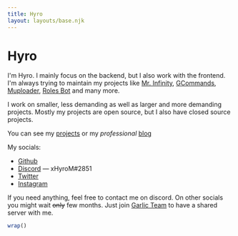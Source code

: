 ```yaml
---
title: Hyro
layout: layouts/base.njk
---
```


<h1>Hyro</h1>

I'm Hyro. I mainly focus on the backend, but I also work with the frontend. I'm always trying to maintain my projects like [Mr. Infinity](https://discord.com/oauth2/authorize?client_id=720321585625694239&scope=bot%20applications.commands&permissions=8&redirect_uri=https://blobs.gq/imanager&prompt=consent&response_type=code), [GCommands](https://github.com/Garlic-Team/GCommands), [Muploader](https://github.com/xHyroM/Muploder), [Roles Bot](https://github.com/xHyroM/roles-bot) and many more.  

I work on smaller, less demanding as well as larger and more demanding projects. Mostly my projects are open source, but I also have closed source projects.  

You can see my [projects](./projects) or my *professional* [blog](./blog/)

My socials:
- [Github](https://github.com/xHyroM)
- [Discord](https://discord.com/users/525316393768452098) — xHyroM#2851
- [Twitter](https://twitter.com/hyrousek/)
- [Instagram](https://www.instagram.com/hyro.dev/)

If you need anything, feel free to contact me on discord. On other socials you might wait ~~only~~ few months.
Just join [Garlic Team](https://discord.gg/AjKJSBbGm2) to have a shared server with me.

```js
wrap()
```
